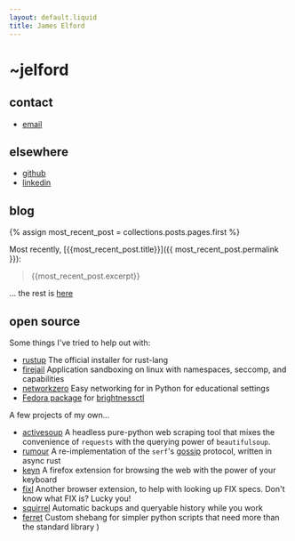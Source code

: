 ```yaml
---
layout: default.liquid
title: James Elford
---
```

<h1 class="breadcrumbs">~jelford</h1>

## contact
* [email](mailto:james.p.elford@gmail.com)

## elsewhere

* [github](https://github.com/jelford)
* [linkedin](https://uk.linkedin.com/in/jelford)

## blog

{% assign most_recent_post = collections.posts.pages.first %}

Most recently, [{{most_recent_post.title}}]({{ most_recent_post.permalink }}):

> {{most_recent_post.excerpt}}

... the rest is [here](/blog.html)

## open source

Some things I've tried to help out with:
* [rustup](https://github.com/rust-lang/rustup/pulls?q=is%3Apr+is%3Aclosed+author%3Ajelford)
  The official installer for rust-lang
* [firejail](https://github.com/netblue30/firejail/pulls?q=is%3Apr+is%3Aclosed+author%3Ajelford)
  Application sandboxing on linux with namespaces, seccomp, and capabilities
* [networkzero](https://github.com/tjguk/networkzero/pulls?q=is%3Apr+is%3Amerged+author%3Ajelford+)
  Easy networking for in Python for educational settings
* [Fedora package](https://src.fedoraproject.org/rpms/brightnessctl) for [brightnessctl](https://github.com/Hummer12007/brightnessctl)

A few projects of my own...
* [activesoup](https://github.com/jelford/activesoup)
  A headless pure-python web scraping tool that mixes the convenience of `requests`
  with the querying power of `beautifulsoup`.
* [rumour](https://github.com/jelford/rumour)
  A re-implementation of the `serf`'s [gossip](https://www.serf.io/docs/internals/gossip.html)
  protocol, written in async rust
* [keyn](https://github.com/jelford/keyn)
  A firefox extension for browsing the web with the power of your keyboard
* [fixl](https://github.com/jelford/keyn)
  Another browser extension, to help with looking up FIX specs. Don't know what FIX is? Lucky you!
* [squirrel](https://github.com/jelford/squirrel)
  Automatic backups and queryable history while you work
* [ferret](https://github.com/jelford/ferret)
  Custom shebang for simpler python scripts that need more than the standard library
)

